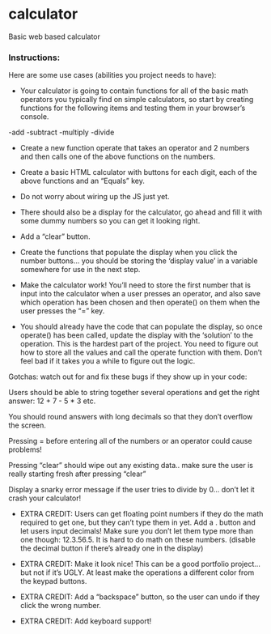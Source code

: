 # calculator
Basic web based calculator


### Instructions:

Here are some use cases (abilities you project needs to have):


* Your calculator is going to contain functions for all of the basic math operators you typically find on simple calculators, so start by creating functions for the following items and 
  testing them in your browser’s console.
  
-add
-subtract
-multiply
-divide

* Create a new function operate that takes an operator and 2 numbers and then calls one of the above functions on the numbers.

* Create a basic HTML calculator with buttons for each digit, each of the above functions and an “Equals” key.

* Do not worry about wiring up the JS just yet.

* There should also be a display for the calculator, go ahead and fill it with some dummy numbers so you can get it looking right.

* Add a “clear” button.

* Create the functions that populate the display when you click the number buttons… you should be storing the ‘display value’ in a variable somewhere for use in the next step.

* Make the calculator work! You’ll need to store the first number that is input into the calculator when a user presses an operator, and also save which operation has been chosen and 
  then operate() on them when the user presses the “=” key.

* You should already have the code that can populate the display, so once operate() has been called, update the display with the ‘solution’ to the operation.
     This is the hardest part of the project. You need to figure out how to store all the values and call the operate function with them. Don’t feel bad if it takes you a while to figure out the logic.

Gotchas: watch out for and fix these bugs if they show up in your code:

Users should be able to string together several operations and get the right answer: 12 + 7 - 5 * 3 etc.

You should round answers with long decimals so that they don’t overflow the screen.

Pressing = before entering all of the numbers or an operator could cause problems!

Pressing “clear” should wipe out any existing data.. make sure the user is really starting fresh after pressing “clear”

Display a snarky error message if the user tries to divide by 0… don’t let it crash your calculator!

* EXTRA CREDIT: Users can get floating point numbers if they do the math required to get one, but they can’t type them in yet. Add a . button and let users input decimals! Make sure you 
				don’t let them type more than one though: 12.3.56.5. It is hard to do math on these numbers. (disable the decimal button if there’s already one in the display)
* EXTRA CREDIT: Make it look nice! This can be a good portfolio project… but not if it’s UGLY. At least make the operations a different color from the keypad buttons.

* EXTRA CREDIT: Add a “backspace” button, so the user can undo if they click the wrong number.

* EXTRA CREDIT: Add keyboard support!